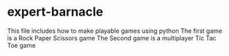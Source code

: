 # expert-barnacle
This file includes how to make playable games using python 
The first game is a Rock Paper Scissors game
The Second game is a multiplayer Tic Tac Toe game
